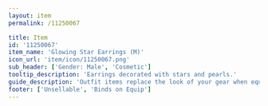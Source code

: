 ```yaml
---
layout: item
permalink: /11250067

title: Item
id: '11250067'
item_name: 'Glowing Star Earrings (M)'
icon_url: 'item/icon/11250067.png'
sub_header: ['Gender: Male', 'Cosmetic']
tooltip_description: 'Earrings decorated with stars and pearls.'
guide_description: 'Outfit items replace the look of your gear when equipped.'
footer: ['Unsellable', 'Binds on Equip']
---
```

